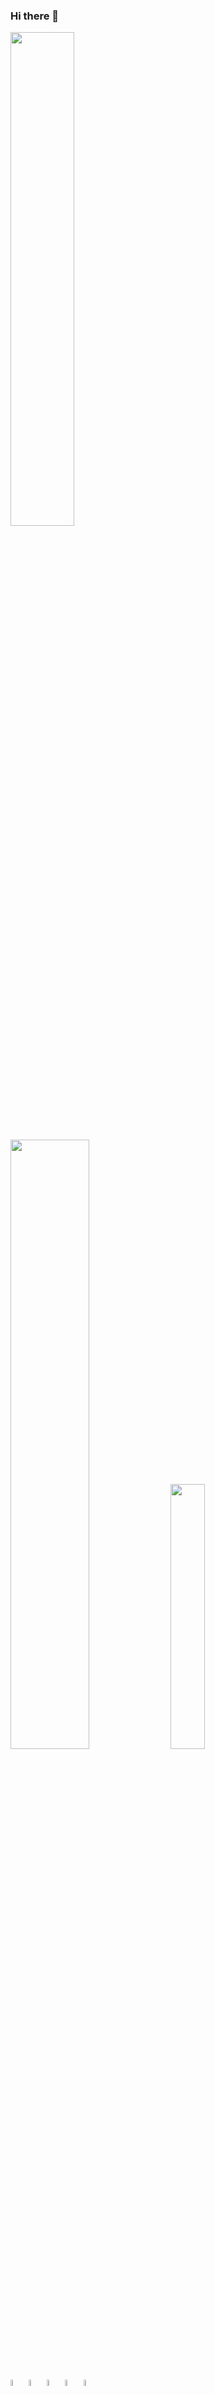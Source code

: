 ### Hi there 👋

<div align="left">
  <img width="45%" height="auto" src="https://cdn.discordapp.com/attachments/921445393169006693/1082513675220426843/Sarto_transicao_gif.gif">
  <br>
  <br>
  <img width="50%" height="auto" src="https://github-readme-stats.vercel.app/api?username=LeonardoSarto&show_icons=true&theme=dark">
  <img width="33%" height="auto" src="https://github-readme-stats.vercel.app/api/top-langs/?username=LeonardoSarto&layout=compact&theme=dark&langs_count=8">
  <br>
  <br>
  <div style="display: inline_block"><br>
    <img align="center" width="5%" height="auto" src="https://cdn.discordapp.com/attachments/921445393169006693/1082517980132421642/dart-logo.png">
    <img align="center" width="5%" height="auto" src="https://cdn.discordapp.com/attachments/921445393169006693/1082518014475378708/javascript-logo.png">
    <img align="center" width="5%" height="auto" src="https://cdn.discordapp.com/attachments/921445393169006693/1082518032473137242/typescript-logo.png">
    <img align="center" width="5%" height="auto" src="https://cdn.discordapp.com/attachments/921445393169006693/1082518051947290664/golang-logo.png">
    <img align="center" width="5%" height="auto" src="https://cdn.discordapp.com/attachments/921445393169006693/1082518065251627098/java-logo.png">
  </div>
  <br>
  <br>
  <a href="https://www.linkedin.com/in/leonardo-sarto-978b99219">
    <img src="https://img.shields.io/badge/LinkedIn-0077B5?style=for-the-badge&logo=linkedin&logoColor=white">
  </a>
  <a href="https://www.twitch.tv/sartoengineer">
    <img src="https://img.shields.io/badge/Twitch-9146FF?style=for-the-badge&logo=twitch&logoColor=white">
  </a>
  <a href="https://www.youtube.com/channel/UC-iyE_7xYS2Y53i0qbRN2cA">
    <img src="https://img.shields.io/badge/YouTube-FF0000?style=for-the-badge&logo=youtube&logoColor=white">
  </a>
  <a href="https://twitter.com/sarto_leonardo">
    <img src="https://img.shields.io/badge/Twitter-1DA1F2?style=for-the-badge&logo=twitter&logoColor=white">
  </a>
  <a href="https://www.facebook.com/sarto.leonardo">
    <img src="https://img.shields.io/badge/Facebook-1877F2?style=for-the-badge&logo=facebook&logoColor=white">
  </a>
  <a href="https://www.instagram.com/sarto_leonardo">
    <img src="https://img.shields.io/badge/Instagram-E4405F?style=for-the-badge&logo=instagram&logoColor=white">
  </a>
  
</div>
